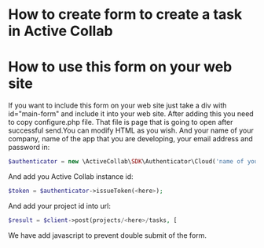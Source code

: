 How to create form to create a task in Active Collab
=======


# How to use this form on your web site


If you want to include this form on your web site just take a div with id="main-form" and include it into your web site. After adding this you need to copy configure.php file. That file is page that is going to open after successful send.You can modify HTML as you wish. And your name of your company, name of the app that you are developing, your email address and password in:
```php
$authenticator = new \ActiveCollab\SDK\Authenticator\Cloud('name of your company', 'name of the app that you are developing', 'your email address', 'password');
```

And add you Active Collab instance id:
```php
$token = $authenticator->issueToken(<here>);
```

And add your project id into url:
```php
$result = $client->post(projects/<here>/tasks, [
```
We have add javascript to prevent double submit of the form.